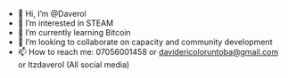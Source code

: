 - 👋 Hi, I’m @Daverol
- 👀 I’m interested in STEAM
- 🌱 I’m currently learning Bitcoin
- 💞️ I’m looking to collaborate on capacity and community development
- 📫 How to reach me: 07056001458 or davidericoloruntoba@gmail.com or Itzdaverol (All social media)

<!---
Daverol/Daverol is a ✨ special ✨ repository because its `README.md` (this file) appears on your GitHub profile.
You can click the Preview link to take a look at your changes.
--->
